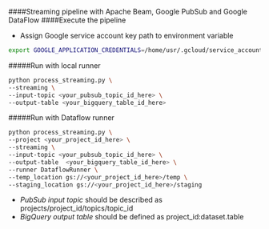 ####Streaming pipeline with Apache Beam, Google PubSub and Google DataFlow
####Execute the pipeline
* Assign Google service account key path to environment variable
```bash
export GOOGLE_APPLICATION_CREDENTIALS=/home/usr/.gcloud/service_account.json
```
#####Run with local runner
```bash
python process_streaming.py \
--streaming \
--input-topic <your_pubsub_topic_id_here> \
--output-table <your_bigquery_table_id_here> 
```
#####Run with Dataflow runner
```bash
python process_streaming.py \
--project <your_project_id_here> \
--streaming \
--input-topic <your_pubsub_topic_id_here> \
--output-table  <your_bigquery_table_id_here> \
--runner DataflowRunner \
--temp_location gs://<your_project_id_here>/temp \
--staging_location gs://<your_project_id_here>/staging
```

* *PubSub input topic* should be described as  projects/project_id/topics/topic_id
* *BigQuery output table* should be defined as project_id:dataset.table
